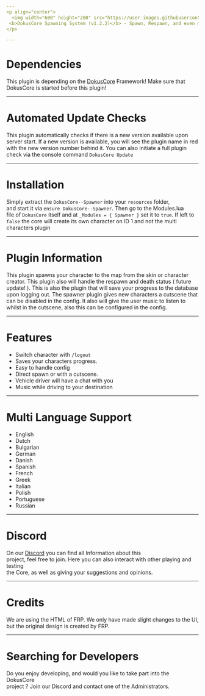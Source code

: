 ```yaml
---
<p align="center">
  <img width="600" height="200" src="https://user-images.githubusercontent.com/49053928/111937011-2e9b8080-8ac7-11eb-914a-a0d94380d611.gif"><br>
 <b>DokusCore Spawning System (v1.2.2)</b> - Spawn, Respawn, and even more respawning.
</p>

---
```

# Dependencies
This plugin is depending on the [DokusCore](https://github.com/dokucore) Framework!
Make sure that DokusCore is started before this plugin!

---
# Automated Update Checks
This plugin automatically checks if there is a new version available
upon server start. If a new version is available, you will see the plugin
name in red with the new version number behind it. You can also initiate
a full plugin check via the console command `DokusCore Update`

---
# Installation
Simply extract the `DokusCore--Spawner` into your `resources` folder, <br>
and start it via `ensure DokusCore--Spawner`. Then go to the Modules.lua <br>
file of `DokusCore` itself and at `_Modules = { Spawner }` set it to `true`.
If left to `false` the core will create its own character on ID 1 and not the
multi characters plugin

---
# Plugin Information
This plugin spawns your character to the map from the skin or
character creator. This plugin also will handle the respawn and
death status ( future update! ). This is also the plugin that will
save your progress to the database upon logging out. The spawner
plugin gives new characters a cutscene that can be disabled in the
config. It also will give the user music to listen to whilst in the
cutscene, also this can be configured in the config.

---
# Features
- Switch character with `/logout`
- Saves your characters progress.
- Easy to handle config
- Direct spawn or with a cutscene.
- Vehicle driver will have a chat with you
- Music while driving to your destination

---
# Multi Language Support
  - English
  - Dutch
  - Bulgarian
  - German
  - Danish
  - Spanish
  - French
  - Greek
  - Italian
  - Polish
  - Portuguese
  - Russian

---
# Discord
On our [Discord](https://discord.io/dokuscore) you can find all Information about this<br>
project, feel free to join. Here you can also interact with other playing and testing<br>
the Core, as well as giving your suggestions and opinions.

---
# Credits
We are using the HTML of FRP. We only have made slight
changes to the UI, but the original design is created by FRP.

---
# Searching for Developers
Do you enjoy developing, and would you like to take part into the DokusCore<br>
project ? Join our Discord and contact one of the Administrators.
